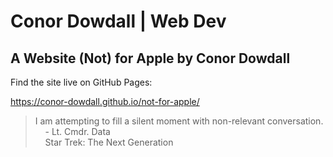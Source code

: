 # Conor Dowdall | Web Dev

## A Website (Not) for Apple by Conor Dowdall

Find the site live on GitHub Pages:

<https://conor-dowdall.github.io/not-for-apple/>

> I am attempting to fill a silent moment with non-relevant conversation.  
> &nbsp;&nbsp;&nbsp;&nbsp;- Lt. Cmdr. Data  
> &nbsp;&nbsp;&nbsp;&nbsp;Star Trek: The Next Generation

